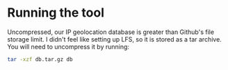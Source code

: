 
# Running the tool
Uncompressed, our IP geolocation database is greater than Github's file storage limit. I didn't feel like setting up LFS, so it is stored as a tar archive. You will need to uncompress it by running:

```bash
tar -xzf db.tar.gz db
```
